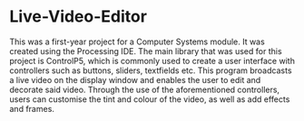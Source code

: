 # Live-Video-Editor
This was a first-year project for a Computer Systems module. It was created using the Processing IDE. The main library that was used for this project is ControlP5, which is commonly used to create a user interface with controllers such as buttons, sliders, textfields etc. This program broadcasts a live video on the display window and enables the user to edit and decorate said video. Through the use of the aforementioned controllers, users can customise the tint and colour of the video, as well as add effects and frames.
